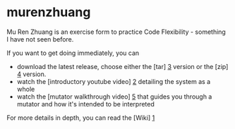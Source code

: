 murenzhuang
===========

Mu Ren Zhuang is an exercise form to practice Code Flexibility - something I have not seen before.

If you want to get doing immediately, you can 
* download the latest release, choose either the [tar] [3] version or the [zip] [4] version.
* watch the [introductory youtube video] [2] detailing the system as a whole
* watch the [mutator walkthrough video] [5] that guides you through a mutator and how it's intended to be interpreted 

For more details in depth, you can read the [Wiki] [1]

[1]: https://github.com/Gianfrancoalongi/murenzhuang/wiki
[2]: https://www.youtube.com/watch?v=6B76Pi6piRQ&feature=youtu.be
[3]: https://github.com/Gianfrancoalongi/murenzhuang/raw/master/release/latest.tar
[4]: https://github.com/Gianfrancoalongi/murenzhuang/raw/master/release/latest.zip
[5]: http://www.youtube.com/watch?v=nNKBjzLlWsQ&feature=youtu.be

